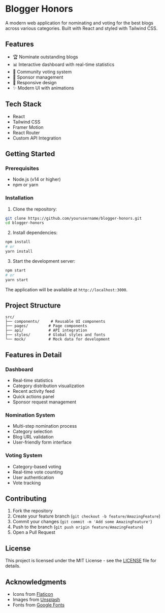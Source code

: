 # Blogger Honors

A modern web application for nominating and voting for the best blogs across various categories. Built with React and styled with Tailwind CSS.

## Features

- 🏆 Nominate outstanding blogs
- 📊 Interactive dashboard with real-time statistics
- 👥 Community voting system
- 💼 Sponsor management
- 📱 Responsive design
- ✨ Modern UI with animations

## Tech Stack

- React
- Tailwind CSS
- Framer Motion
- React Router
- Custom API Integration

## Getting Started

### Prerequisites

- Node.js (v14 or higher)
- npm or yarn

### Installation

1. Clone the repository:
```bash
git clone https://github.com/yourusername/blogger-honors.git
cd blogger-honors
```

2. Install dependencies:
```bash
npm install
# or
yarn install
```

3. Start the development server:
```bash
npm start
# or
yarn start
```

The application will be available at `http://localhost:3000`.

## Project Structure

```
src/
├── components/     # Reusable UI components
├── pages/         # Page components
├── api/           # API integration
├── styles/        # Global styles and fonts
└── mock/          # Mock data for development
```

## Features in Detail

### Dashboard
- Real-time statistics
- Category distribution visualization
- Recent activity feed
- Quick actions panel
- Sponsor request management

### Nomination System
- Multi-step nomination process
- Category selection
- Blog URL validation
- User-friendly form interface

### Voting System
- Category-based voting
- Real-time vote counting
- User authentication
- Vote tracking

## Contributing

1. Fork the repository
2. Create your feature branch (`git checkout -b feature/AmazingFeature`)
3. Commit your changes (`git commit -m 'Add some AmazingFeature'`)
4. Push to the branch (`git push origin feature/AmazingFeature`)
5. Open a Pull Request

## License

This project is licensed under the MIT License - see the [LICENSE](LICENSE) file for details.

## Acknowledgments

- Icons from [Flaticon](https://www.flaticon.com)
- Images from [Unsplash](https://unsplash.com)
- Fonts from [Google Fonts](https://fonts.google.com)

